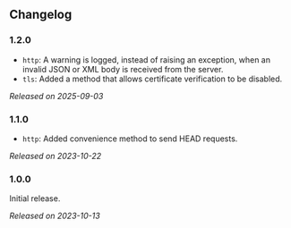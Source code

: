 
## Changelog

### 1.2.0
* `http`: A warning is logged, instead of raising an exception, when an invalid JSON or XML body is received from the server.
* `tls`: Added a method that allows certificate verification to be disabled.

*Released on 2025-09-03*

### 1.1.0
* `http`: Added convenience method to send HEAD requests.

*Released on 2023-10-22*

### 1.0.0
Initial release.

*Released on 2023-10-13*
